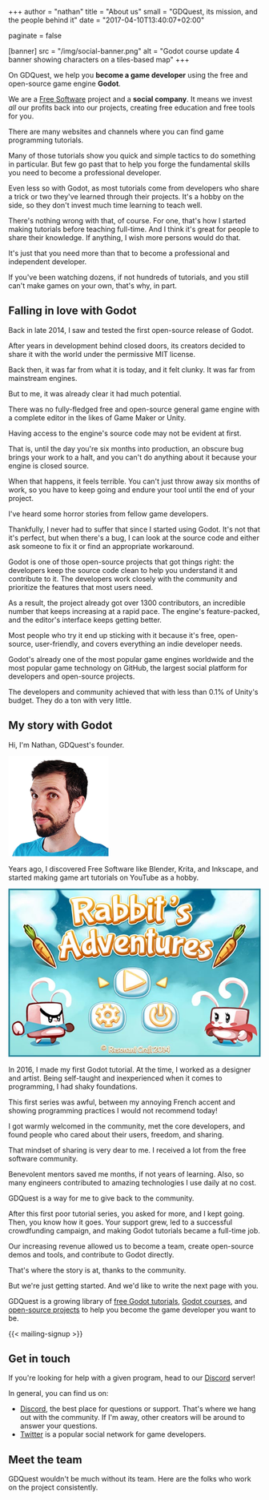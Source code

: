 +++
author = "nathan"
title = "About us"
small = "GDQuest, its mission, and the people behind it"
date = "2017-04-10T13:40:07+02:00"

paginate = false

[banner]
src = "/img/social-banner.png"
alt = "Godot course update 4 banner showing characters on a tiles-based map"
+++

On GDQuest, we help you **become a game developer** using the free and open-source game engine **Godot**.

We are a [Free Software](//en.wikipedia.org/wiki/Free_software) project and a **social company**. It means we invest _all_ our profits back into our projects, creating free education and free tools for you.

There are many websites and channels where you can find game programming tutorials.

Many of those tutorials show you quick and simple tactics to do something in particular. But few go past that to help you forge the fundamental skills you need to become a professional developer.

Even less so with Godot, as most tutorials come from developers who share a trick or two they've learned through their projects. It's a hobby on the side, so they don't invest much time learning to teach well.

There's nothing wrong with that, of course. For one, that's how I started making tutorials before teaching full-time. And I think it's great for people to share their knowledge. If anything, I wish more persons would do that.

It's just that you need more than that to become a professional and independent developer.

If you've been watching dozens, if not hundreds of tutorials, and you still can't make games on your own, that's why, in part.

## Falling in love with Godot

Back in late 2014, I saw and tested the first open-source release of Godot.

After years in development behind closed doors, its creators decided to share it with the world under the permissive MIT license.

Back then, it was far from what it is today, and it felt clunky. It was far from mainstream engines.

But to me, it was already clear it had much potential.

There was no fully-fledged free and open-source general game engine with a complete editor in the likes of Game Maker or Unity.

Having access to the engine's source code may not be evident at first.

That is, until the day you're six months into production, an obscure bug brings your work to a halt, and you can't do anything about it because your engine is closed source.

When that happens, it feels terrible. You can't just throw away six months of work, so you have to keep going and endure your tool until the end of your project.

I've heard some horror stories from fellow game developers.

Thankfully, I never had to suffer that since I started using Godot. It's not that it's perfect, but when there's a bug, I can look at the source code and either ask someone to fix it or find an appropriate workaround.

Godot is one of those open-source projects that got things right: the developers keep the source code clean to help you understand it and contribute to it. The developers work closely with the community and prioritize the features that most users need.

As a result, the project already got over 1300 contributors, an incredible number that keeps increasing at a rapid pace. The engine's feature-packed, and the editor's interface keeps getting better.

Most people who try it end up sticking with it because it's free, open-source, user-friendly, and covers everything an indie developer needs.

Godot's already one of the most popular game engines worldwide and the most popular game technology on GitHub, the largest social platform for developers and open-source projects.

The developers and community achieved that with less than 0.1% of Unity's budget. They do a ton with very little.

## My story with Godot

Hi, I'm Nathan, GDQuest's founder.

![Portrait of Nathan, GDQuest founder](img/nathan.png)

Years ago, I discovered Free Software like Blender, Krita, and Inkscape, and started making game art tutorials on YouTube as a hobby.

![Screenshot of an old game project with rabbits](img/rabbit-adventures-resonant-craft.jpg)

In 2016, I made my first Godot tutorial. At the time, I worked as a designer and artist. Being self-taught and inexperienced when it comes to programming, I had shaky foundations.

This first series was awful, between my annoying French accent and showing programming practices I would not recommend today!

I got warmly welcomed in the community, met the core developers, and found people who cared about their users, freedom, and sharing.

That mindset of sharing is very dear to me. I received a lot from the free software community.

Benevolent mentors saved me months, if not years of learning. Also, so many engineers contributed to amazing technologies I use daily at no cost.

GDQuest is a way for me to give back to the community.

After this first poor tutorial series, you asked for more, and I kept going. Then, you know how it goes. Your support grew, led to a successful crowdfunding campaign, and making Godot tutorials became a full-time job.

Our increasing revenue allowed us to become a team, create open-source demos and tools, and contribute to Godot directly.

That's where the story is at, thanks to the community.

But we're just getting started. And we'd like to write the next page with you.

GDQuest is a growing library of [free Godot tutorials](/tutorial), [Godot courses](https://gdquest.mavenseed.com/courses/), and [open-source projects](https://github.com/GDQuest/) to help you become the game developer you want to be.

{{< mailing-signup >}}

## Get in touch

If you're looking for help with a given program, head to our [Discord](//discord.gg/87NNb3Z) server!

In general, you can find us on:

- [Discord](//discord.gg/87NNb3Z), the best place for questions or support. That's where we hang out with the community. If I'm away, other creators will be around to answer your questions.
- [Twitter](//twitter.com/NathanGDQuest) is a popular social network for game developers.

## Meet the team

GDQuest wouldn't be much without its team. Here are the folks who work on the project consistently.

